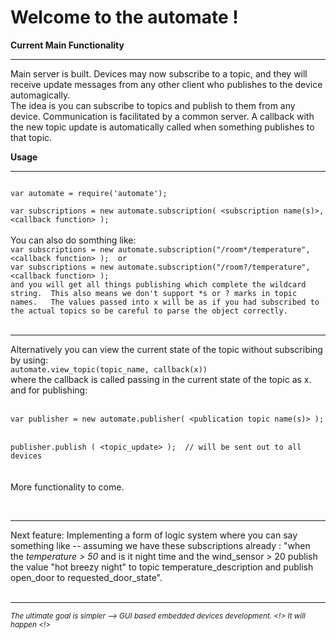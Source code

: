 <h1>Welcome to the automate !</h1>

<b>Current Main Functionality </b> <hr> 

Main server is built.  Devices may now subscribe to a topic, and they will receive update messages from any other client who publishes to the device automagically. 
<br>
The idea is you can subscribe to topics and publish to them from any device.  Communication is facilitated by a common server.  A callback with the new topic update is 
automatically called when something publishes to that topic.

<b>Usage</b>
<hr>

<code>
var automate = require('automate'); </code> <br> <code>
var subscriptions = new automate.subscription( &lt;subscription name(s)&gt;, &lt;callback function&gt; ); 
</code>

<br>
You can also do somthing like:
<code>
var subscriptions = new automate.subscription("/room*/temperature", &lt;callback function&gt; );  or 
var subscriptions = new automate.subscription("/room?/temperature", &lt;callback function&gt; );  
and you will get all things publishing which complete the wildcard string.  This also means we don't support *s or ? marks in topic names.   The values passed into x will be as if you had subscribed to the actual topics so be careful to parse the object correctly.
</code>
<br>

<hr>
Alternatively you can view the current state of the topic without subscribing by using:
<code>
automate.view_topic(topic_name, callback(x)) 
</code>
where the callback is called passing in the current state of the topic as x.  
and for publishing: 
<br>
<br>
<code>
var publisher = new automate.publisher( &lt;publication topic name(s)&gt; );
</code> <br>
<code>
publisher.publish ( &lt;topic_update&gt; );  // will be sent out to all devices
</code>
<br> <br>
More functionality to come.

<br><hr>
Next feature:  Implementing a form of logic system where you can say something like -- assuming we have these subscriptions already : "when the <i>temperature > 50</i> and is it night time and the wind_sensor > 20 publish the value "hot breezy night" to topic temperature_description and publish open_door to requested_door_state".  
<br> <hr>
<small><i>The ultimate goal is simpler --> GUI based embedded devices development. <!> It will happen <!> </i></small>
